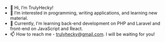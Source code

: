 - 👋 Hi, I’m TrulyHecky!
- 👀 I’m interested in programming, writing applications, and learning new material.
- 🌱 Currently, I'm learning back-end development on PHP and Laravel and front-end on JavaScript and React.
- 📫 How to reach me - trulyhecky@gmail.com. I will be waiting for you!

